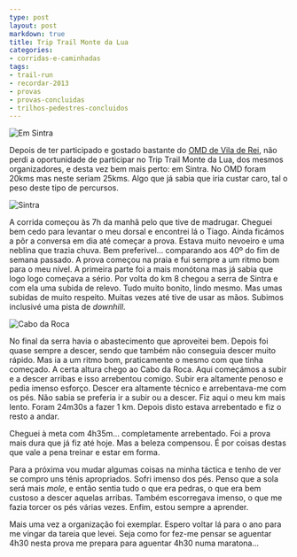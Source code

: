 ```yaml
---
type: post
layout: post
markdown: true
title: Trip Trail Monte da Lua
categories:
- corridas-e-caminhadas
tags:
- trail-run
- recordar-2013
- provas
- provas-concluidas
- trilhos-pedestres-concluidos
---
```


![Em Sintra](https://lh5.googleusercontent.com/-dDDxr6OzE0U/UeFKJDy_TlI/AAAAAAAAesE/5Rjki37t7Es/s640/GOPR2668.JPG)

Depois de ter participado e gostado bastante do [OMD de Vila de Rei](/2013/03/10/oh-meu-deus-vila-de-rei/),
não perdi a oportunidade de participar no Trip Trail Monte da Lua, dos mesmos
organizadores, e desta vez bem mais perto: em Sintra. No OMD foram 20kms mas neste
seriam 25kms. Algo que já sabia que iria custar caro, tal o peso deste tipo de
percursos.

![Sintra](https://lh3.googleusercontent.com/-07-IDv6bZqw/UeFKUCBRsOI/AAAAAAAAetU/OJew2wpTBY0/s640/GOPR2677.JPG)

A corrida começou às 7h da manhã pelo que tive de madrugar. Cheguei bem cedo
para levantar o meu dorsal e encontrei lá o Tiago. Ainda ficámos a pôr a conversa
em dia até começar a prova. Estava muito nevoeiro e uma neblina que trazia 
chuva. Bem preferivel... comparando aos 40º do fim de semana passado. A prova começou
na praia e fui sempre a um ritmo bom para o meu nível. A primeira parte foi a mais
monótona mas já sabia que logo logo começava a sério. Por volta do km 8 chegou
a serra de Sintra e com ela uma subida de relevo. Tudo muito bonito, lindo mesmo.
Mas umas subidas de muito respeito. Muitas vezes até tive de usar as mãos. Subimos
inclusivé uma pista de _downhill_.

![Cabo da Roca](https://lh6.googleusercontent.com/-BmhoHPwEnZs/UeFKbmo-ZlI/AAAAAAAAeuM/WreLFTbkpZQ/s640/GOPR2684.JPG)

No final da serra havia o abastecimento que aproveitei bem. Depois foi quase sempre
a descer, sendo que também não conseguia descer muito rápido. Mas ia a um ritmo bom,
praticamente o mesmo com que tinha começado. A certa altura chego ao Cabo da Roca.
Aqui começámos a subir e a descer arribas e isso arrebentou comigo. Subir era
altamente penoso e pedia imenso esforço. Descer era altamente técnico e arrebentava-me
com os pés. Não sabia se preferia ir a subir ou a descer. Fiz aqui o meu km mais
lento. Foram 24m30s a fazer 1 km. Depois disto estava arrebentado e fiz o resto a andar.

Cheguei à meta com 4h35m... completamente arrebentado. Foi a prova mais dura
que já fiz até hoje. Mas a beleza compensou. É por coisas destas que vale a pena
treinar e estar em forma.

Para a próxima vou mudar algumas coisas na minha táctica e tenho de ver se compro
uns ténis apropriados. Sofri imenso dos pés. Penso que a sola será mais _mole_,
e então sentia tudo o que era pedras, o que era bem custoso a descer aquelas
arribas. Também escorregava imenso, o que me fazia torcer os pés várias vezes.
Enfim, estou sempre a aprender.

Mais uma vez a organização foi exemplar. Espero voltar lá para o ano para me
vingar da tareia que levei. Seja como for fez-me pensar se aguentar 4h30 nesta
prova me prepara para aguentar 4h30 numa maratona...

